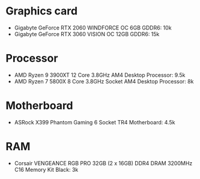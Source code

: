 # Graphics card
- Gigabyte GeForce RTX 2060 WINDFORCE OC 6GB GDDR6: 10k
- Gigabyte GeForce RTX 3060 VISION OC 12GB GDDR6: 15k

# Processor
- AMD Ryzen 9 3900XT 12 Core 3.8GHz AM4 Desktop Processor: 9.5k
- AMD Ryzen 7 5800X 8 Core 3.8GHz Socket AM4 Desktop Processor: 8k

# Motherboard
- ASRock X399 Phantom Gaming 6 Socket TR4 Motherboard: 4.5k

# RAM
- Corsair VENGEANCE RGB PRO 32GB (2 x 16GB) DDR4 DRAM 3200MHz C16 Memory Kit Black: 3k